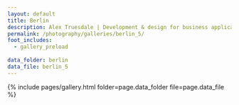 ```yaml
---
layout: default
title: Berlin
description: Alex Truesdale | Development & design for business applications.. and photos on occasion.
permalink: /photography/galleries/berlin_5/
foot_includes:
  - gallery_preload
  
data_folder: berlin
data_file: berlin_5
---
```

{% include pages/gallery.html folder=page.data_folder file=page.data_file %}
